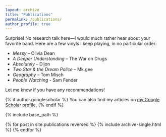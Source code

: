 ```yaml
---
layout: archive
title: "Publications"
permalink: /publications/
author_profile: true
---
```

Surprise! No research talk here—I would much rather hear about your favorite band. Here are a few vinyls I keep playing, in no particular order:

- *Messy* – Olivia Dean  
- *A Deeper Understanding* – The War on Drugs  
- *Absolutely* – Dijon  
- *Two Star & the Dream Police* – Mk.gee
- *Geography* – Tom Misch
- *People Watching* - Sam Fender

Let me know if you have any recommendations!


{% if author.googlescholar %}
  You can also find my articles on <u><a href="{{author.googlescholar}}">my Google Scholar profile</a>.</u>
{% endif %}

{% include base_path %}

{% for post in site.publications reversed %}
  {% include archive-single.html %}
{% endfor %}
